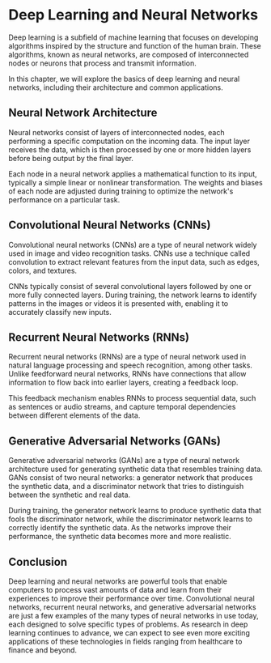 Deep Learning and Neural Networks
====================================================================================

Deep learning is a subfield of machine learning that focuses on developing algorithms inspired by the structure and function of the human brain. These algorithms, known as neural networks, are composed of interconnected nodes or neurons that process and transmit information.

In this chapter, we will explore the basics of deep learning and neural networks, including their architecture and common applications.

Neural Network Architecture
---------------------------

Neural networks consist of layers of interconnected nodes, each performing a specific computation on the incoming data. The input layer receives the data, which is then processed by one or more hidden layers before being output by the final layer.

Each node in a neural network applies a mathematical function to its input, typically a simple linear or nonlinear transformation. The weights and biases of each node are adjusted during training to optimize the network's performance on a particular task.

Convolutional Neural Networks (CNNs)
------------------------------------

Convolutional neural networks (CNNs) are a type of neural network widely used in image and video recognition tasks. CNNs use a technique called convolution to extract relevant features from the input data, such as edges, colors, and textures.

CNNs typically consist of several convolutional layers followed by one or more fully connected layers. During training, the network learns to identify patterns in the images or videos it is presented with, enabling it to accurately classify new inputs.

Recurrent Neural Networks (RNNs)
--------------------------------

Recurrent neural networks (RNNs) are a type of neural network used in natural language processing and speech recognition, among other tasks. Unlike feedforward neural networks, RNNs have connections that allow information to flow back into earlier layers, creating a feedback loop.

This feedback mechanism enables RNNs to process sequential data, such as sentences or audio streams, and capture temporal dependencies between different elements of the data.

Generative Adversarial Networks (GANs)
--------------------------------------

Generative adversarial networks (GANs) are a type of neural network architecture used for generating synthetic data that resembles training data. GANs consist of two neural networks: a generator network that produces the synthetic data, and a discriminator network that tries to distinguish between the synthetic and real data.

During training, the generator network learns to produce synthetic data that fools the discriminator network, while the discriminator network learns to correctly identify the synthetic data. As the networks improve their performance, the synthetic data becomes more and more realistic.

Conclusion
----------

Deep learning and neural networks are powerful tools that enable computers to process vast amounts of data and learn from their experiences to improve their performance over time. Convolutional neural networks, recurrent neural networks, and generative adversarial networks are just a few examples of the many types of neural networks in use today, each designed to solve specific types of problems. As research in deep learning continues to advance, we can expect to see even more exciting applications of these technologies in fields ranging from healthcare to finance and beyond.
